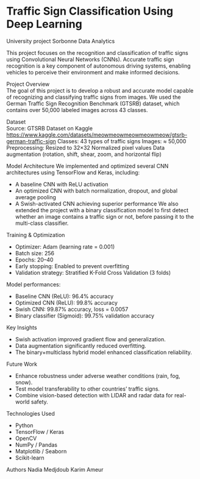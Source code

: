 # Traffic Sign Classification Using Deep Learning
University project Sorbonne Data Analytics

This project focuses on the recognition and classification of traffic signs using Convolutional Neural Networks (CNNs). Accurate traffic sign recognition is a key component of autonomous driving systems, enabling vehicles to perceive their environment and make informed decisions.  
 
Project Overview  
The goal of this project is to develop a robust and accurate model capable of recognizing and classifying traffic signs from images.
We used the German Traffic Sign Recognition Benchmark (GTSRB) dataset, which contains over 50,000 labeled images across 43 classes.

Dataset    
Source: GTSRB Dataset on Kaggle
https://www.kaggle.com/datasets/meowmeowmeowmeowmeow/gtsrb-german-traffic-sign 
Classes: 43 types of traffic signs
Images: ≈ 50,000
Preprocessing:
Resized to 32×32
Normalized pixel values
Data augmentation (rotation, shift, shear, zoom, and horizontal flip)

Model Architecture 
We implemented and optimized several CNN architectures using TensorFlow and Keras, including:
- A baseline CNN with ReLU activation
- An optimized CNN with batch normalization, dropout, and global average pooling
- A Swish-activated CNN achieving superior performance
We also extended the project with a binary classification model to first detect whether an image contains a traffic sign or not, before passing it to the multi-class classifier.

Training & Optimization
- Optimizer: Adam (learning rate = 0.001)
- Batch size: 256
- Epochs: 20–40
- Early stopping: Enabled to prevent overfitting
- Validation strategy: Stratified K-Fold Cross Validation (3 folds)

Model performances:
- Baseline CNN (ReLU): 96.4% accuracy
- Optimized CNN (ReLU): 99.8% accuracy
- Swish CNN: 99.87% accuracy, loss = 0.0057
- Binary classifier (Sigmoid): 99.75% validation accuracy

Key Insights
- Swish activation improved gradient flow and generalization.
- Data augmentation significantly reduced overfitting.
- The binary+multiclass hybrid model enhanced classification reliability.

Future Work
- Enhance robustness under adverse weather conditions (rain, fog, snow).
- Test model transferability to other countries’ traffic signs.
- Combine vision-based detection with LIDAR and radar data for real-world safety.

Technologies Used
- Python
- TensorFlow / Keras
- OpenCV
- NumPy / Pandas
- Matplotlib / Seaborn
- Scikit-learn

Authors
Nadia Medjdoub
Karim Ameur
